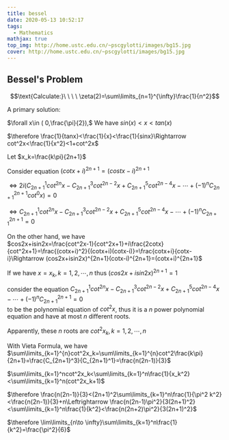 ```yaml
---
title: bessel
date: 2020-05-13 10:52:17
tags:
  - Mathematics
mathjax: true
top_img: http://home.ustc.edu.cn/~pscgylotti/images/bg15.jpg
cover: http://home.ustc.edu.cn/~pscgylotti/images/bg15.jpg
---
```


## Bessel's Problem
$$\text{Calculate:}\ \ \ \ \zeta(2)=\sum\limits_{n=1}^{\infty}\frac{1}{n^2}$$

A primary solution:

$\forall x\in ( 0,\frac{\pi}{2}),$  We have  $sin(x)<x<tan(x)$

$\therefore \frac{1}{tanx}<\frac{1}{x}<\frac{1}{sinx}\Rightarrow cot^2x<\frac{1}{x^2}<1+cot^2x$

Let  $x_k=\frac{k\pi}{2n+1}$

Consider equation 
$(cotx+i)^{2n+1}=(costx-i)^{2n+1}$

$\Leftrightarrow 2i(C_{2n+1}^1cot^{2n}x-C_{2n+1}^3cot^{2n-2}x+C_{2n+1}^5cot^{2n-4}x-\cdots+(-1)^nC_{2n+1}^{2n+1}cot^0x)=0$

$\Leftrightarrow C_{2n+1}^1cot^{2n}x-C_{2n+1}^3cot^{2n-2}x+C_{2n+1}^5cot^{2n-4}x-\cdots+(-1)^nC_{2n+1}^{2n+1}=0$

On the other hand, we have  
$cos2x+isin2x=\frac{cot^2x-1}{cot^2x+1}+i\frac{2cotx}{cot^2x+1}=\frac{(cotx+i)^2}{(cotx+i)(cotx-i)}=\frac{cotx+i}{cotx-i}\Rightarrow (cos2x+isin2x)^{2n+1}(cotx-i)^{2n+1}=(cotx+i)^{2n+1}$

If we have $x=x_k,k=1,2,\cdots,n$ thus $(cos2x+isin2x)^{2n+1}=1$

consider the equation 
$C_{2n+1}^1cot^{2n}x-C_{2n+1}^3cot^{2n-2}x+C_{2n+1}^5cot^{2n-4}x-\cdots+(-1)^nC_{2n+1}^{2n+1}=0$  
to be the polynomial equation of $cot^2x$, thus it is a $n$ power polynomial equation and have at most $n$ different roots.

Apparently, these $n$ roots are $cot^2x_k,k=1,2,\cdots,n$

With Vieta Formula, we have $\sum\limits_{k=1}^{n}cot^2x_k=\sum\limits_{k=1}^{n}cot^2\frac{k\pi}{2n+1}=\frac{C_{2n+1}^3}{C_{2n+1}^1}=\frac{n(2n-1)}{3}$

$\sum\limits_{k=1}^ncot^2x_k<\sum\limits_{k=1}^n\frac{1}{x_k^2}<\sum\limits_{k=1}^n(cot^2x_k+1)$

$\therefore \frac{n(2n-1)}{3}<(2n+1)^2\sum\limits_{k=1}^n\frac{1}{\pi^2 k^2}<\frac{n(2n-1)}{3}+n\Leftrightarrow \frac{n(2n-1)\pi^2}{3(2n+1)^2}<\sum\limits_{k=1}^n\frac{1}{k^2}<\frac{n(2n+2)\pi^2}{3(2n+1)^2}$

$\therefore \lim\limits_{n\to \infty}\sum\limits_{k=1}^n\frac{1}{k^2}=\frac{\pi^2}{6}$
